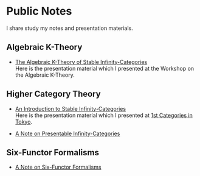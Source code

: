# Public Notes

I share study my notes and presentation materials.

## Algebraic K-Theory 

- [The Algebraic K-Theory of Stable Infinity-Categories](https://github.com/Yonoha/public_notes/blob/main/algebraic_k_theory/algebraic_k_theory.pdf) <br>
Here is the presentation material which I presented at the Workshop on the Algebraic K-Theory.

## Higher Category Theory

- [An Introduction to Stable Infinity-Categories](https://github.com/Yonoha/public_notes/blob/main/stable_CiT1/CiT_1st_An_Introduction_to_Stable_Infinity_Categories.pdf) <br>
Here is the presentation material which I presented at [1st Categories in Tokyo](https://sites.google.com/view/categoriesintokyo/%E3%83%9B%E3%83%BC%E3%83%A0).

- [A Note on Presentable Infinity-Categories](https://github.com/Yonoha/public_notes/blob/main/presentable_category/presentable_category.pdf)

## Six-Functor Formalisms
- [A Note on Six-Functor Formalisms](https://github.com/Yonoha/public_notes/blob/main/six_functor_formalisms/six_functor_formalisms.pdf)